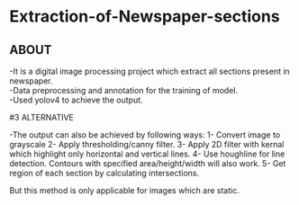 # Extraction-of-Newspaper-sections

## ABOUT

-It is a digital image processing project which extract all sections present in newspaper. <br>
-Data preprocessing and annotation for the training of model. <br>
-Used yolov4 to achieve the output.


#3 ALTERNATIVE

-The output can also be achieved by following ways:
1- Convert image to grayscale
2- Apply thresholding/canny filter.
3- Apply 2D filter with kernal which highlight only horizontal and vertical lines.
4- Use houghline for line detection. Contours with specified area/height/width will also work.
5- Get region of each section by calculating intersections.

But this method is only applicable for images which are static.
